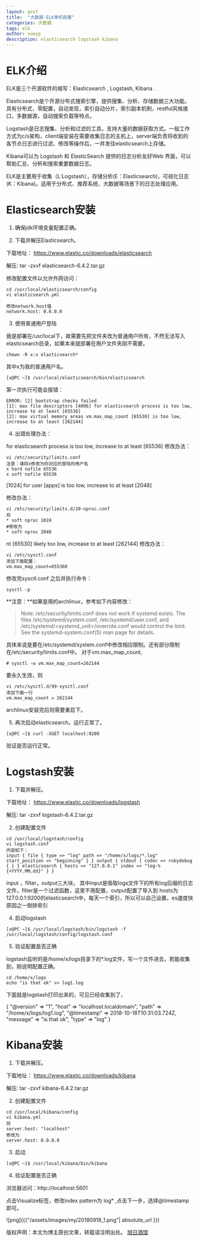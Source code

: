 ```yaml
---
layout: post
title:  "大数据-ELK单机部署"
categories: 大数据
tags: elk
author: xueyp
description: elasticsearch logstash kibana
---
```


# ELK介绍

ELK是三个开源软件的缩写：Elasticsearch , Logstash, Kibana .

Elasticsearch是个开源分布式搜索引擎，提供搜集、分析、存储数据三大功能。具有分布式，零配置，自动发现，索引自动分片，索引副本机制，restful风格接口，多数据源，自动搜索负载等特点。

Logstash是日志搜集、分析和过滤的工具，支持大量的数据获取方式。一般工作方式为c/s架构，client端安装在需要收集日志的主机上，server端负责将收到的各节点日志进行过滤、修改等操作后，一并发往elasticsearch上存储。

Kibana可以为 Logstash 和 ElasticSearch 提供的日志分析友好Web 界面，可以帮助汇总、分析和搜索重要数据日志。

ELK是主要用于收集（L:Logstash），存储分析(E：Elasticsearch)，可视化日志(K：Kibana)。适用于分布式、推荐系统、大数据等场景下的日志处理应用。

# Elasticsearch安装

1. 确保jdk环境变量配置正确。

2. 下载并解压Elasticsearch。

下载地址： https://www.elastic.co/downloads/elasticsearch

解压: tar -zxvf elasticsearch-6.4.2.tar.gz

修改配置文件以允许外网访问：
```
cd /usr/local/elasticsearch/config
vi elasticsearch.yml

修改network.host值
network.host: 0.0.0.0  
```

3. 使用普通用户登陆

我是部署在/usr/local下，故需要先把文件夹改为普通用户所有，不然无法写入elasticsearch目录，如果本来就部署在用户文件夹刚不需要。
```
chown -R x:x elasticsearch* 
```
其中x为我的普通用户名。
```
[x@PC ~]$ /usr/local/elasticsearch/bin/elasticsearch

```
第一次执行可能会报错：
```
ERROR: [2] bootstrap checks failed
[1]: max file descriptors [4096] for elasticsearch process is too low, increase to at least [65536]
[2]: max virtual memory areas vm.max_map_count [65530] is too low, increase to at least [262144]

```
4. 出错处理办法：

for elasticsearch process is too low, increase to at least [65536]
修改办法：
```
vi /etc/security/limits.conf
注意：请将x修改为你对应的登陆的用户名
x hard nofile 65536
x soft nofile 65536
```
[1024] for user [apps] is too low, increase to at least [2048]

修改办法：
```
vi /etc/security/limits.d/20-nproc.conf
将
* soft nproc 1024
#修改为
* soft nproc 2048
```
nt [65530] likely too low, increase to at least [262144]
修改办法：
```
vi /etc/sysctl.conf
添加下面配置：
vm.max_map_count=655360
```
修改完sysctl.conf 之后并执行命令：
```
sysctl -p
```

**注意：**如果是用的archlinux，参考如下内容修改：

>Note: /etc/security/limits.conf does not work if systemd exists. The files /etc/systemd/system.conf, /etc/systemd/user.conf, and /etc/systemd/<systemd_unit>/override.conf would control the limit. See the systemd-system.conf(5) man page for details.

具体来说是要在/etc/systemd/system.conf中修改相应限制。还有部分限制在/etc/security/limits.conf中。
对于vm.max_map_count,
```
# sysctl -w vm.max_map_count=262144
```
要永久生效，则
```
vi /etc/sysctl.d/99-sysctl.conf
添加下面一行
vm.max_map_count = 262144

```
archlinux安装完后则需要重启下。

5. 再次启动elasticsearch，运行正常了。
```
[x@PC ~]$ curl -XGET localhost:9200
```
验证是否运行正常。

# Logstash安装

1. 下载并解压。

下载地址： https://www.elastic.co/downloads/logstash

解压: tar -zxvf logstash-6.4.2.tar.gz

2. 创建配置文件

```
cd /usr/local/logstash/config
vi logstash.conf
内容如下：
input { file { type => "log" path => "/home/x/logs/*.log" start_position => "beginning" } } output { stdout { codec => rubydebug { } } elasticsearch { hosts => "127.0.0.1" index => "log-%{+YYYY.MM.dd}" } }
```
input ，filter，output三大块， 其中input是吸取logs文件下的所有log后缀的日志文件，filter是一个过滤函数，这里不用配置，output配置了导入到
hosts为127.0.0.1:9200的elasticsearch中，每天一个索引，所以可以自己设置，es速度快原因之一倒排索引

4. 启动logstash

```
[x@PC ~]$ /usr/local/logstash/bin/logstash -f /usr/local/logstash/config/logstash.conf 

```

5. 验证配置是否正确

logstash监听的是/home/x/logs目录下的*.log文件，写一个文件进去，若能收集到，刚说明配置正确。

```
cd /home/x/logs
echo "is that ok" >> log1.log
```

下面就是logstash打印出来的，可见已经收集到了，

{
      "@version" => "1",
          "host" => "localhost.localdomain",
          "path" => "/home/x/logs/log1.log",
    "@timestamp" => 2018-10-18T10:31:03.724Z,
       "message" => "is that ok",
          "type" => "log"
}

# Kibana安装

1. 下载并解压。

下载地址： https://www.elastic.co/downloads/kibana

解压: tar -zxvf kibana-6.4.2.tar.gz

2. 创建配置文件

```
cd /usr/local/kibana/config
vi kibana.yml
将
server.host: "localhost"
修改为
server.host: 0.0.0.0
```

3. 启动

```
[x@PC ~]$ /usr/local/kibana/bin/kibana
```

4. 验证配置是否正确

浏览器访问：http://localhost:5601

点击Visualize标签，修改index pattern为 log*  ,点击下一步，选择@timestamp即可。

![png]({{"/assets/images/my/20180918_1.png"| absolute_url }})


版权声明：本文为博主原创文章，转载请注明出处。 [旭日酒馆](https://xueyp.github.io/)
